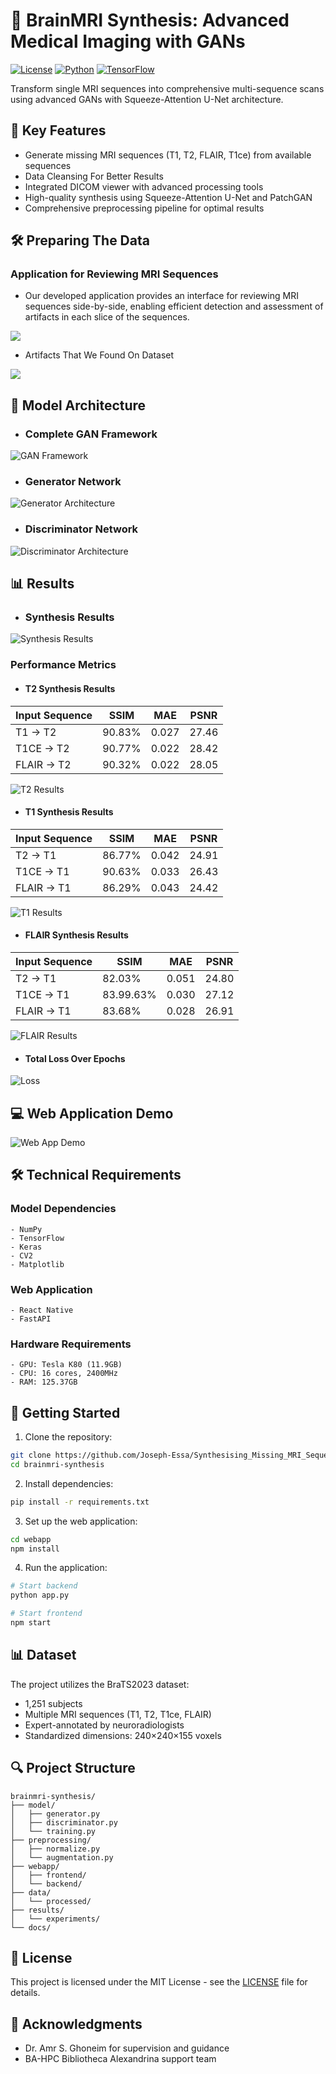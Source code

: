 # 🧠 BrainMRI Synthesis: Advanced Medical Imaging with GANs

[![License](https://img.shields.io/badge/License-MIT-blue.svg)](./LICENSE.txt)
[![Python](https://img.shields.io/badge/Python-3.8%2B-blue)](https://www.python.org/)
[![TensorFlow](https://img.shields.io/badge/TensorFlow-2.0%2B-orange)](https://www.tensorflow.org/)

Transform single MRI sequences into comprehensive multi-sequence scans using advanced GANs with Squeeze-Attention U-Net architecture.

## 🌟 Key Features

- Generate missing MRI sequences (T1, T2, FLAIR, T1ce) from available sequences
- Data Cleansing For Better Results
- Integrated DICOM viewer with advanced processing tools
- High-quality synthesis using Squeeze-Attention U-Net and PatchGAN
- Comprehensive preprocessing pipeline for optimal results

## 🛠️ Preparing The Data
### Application for Reviewing MRI Sequences
- Our developed application provides an interface for reviewing MRI sequences side-by-side, enabling efficient detection and assessment of artifacts in each slice of the sequences.

![](./GIFs/norm.gif)

- Artifacts That We Found On Dataset

![](./GIFs/صورة5.png) 

## 🎯 Model Architecture

- ### Complete GAN Framework

![GAN Framework](/GIFs/صورة4.png)

- ### Generator Network

![Generator Architecture](/GIFs/صورة.png)

- ### Discriminator Network

![Discriminator Architecture](/GIFs/صورة8.png)


## 📊 Results

- ### Synthesis Results

![Synthesis Results](./GIFs/normResult.gif)

### Performance Metrics

- #### T2 Synthesis Results
| Input Sequence | SSIM    | MAE   | PSNR   |
|----------------|---------|-------|---------|
| T1 → T2        | 90.83%  | 0.027 | 27.46  |
| T1CE → T2      | 90.77%  | 0.022 | 28.42  |
| FLAIR → T2     | 90.32%  | 0.022 | 28.05  |

![T2 Results](./GIFs/normT2.gif)

- #### T1 Synthesis Results
| Input Sequence | SSIM    | MAE   | PSNR   |
|----------------|---------|-------|---------|
| T2 → T1        | 86.77%  | 0.042 | 24.91  |
| T1CE → T1      | 90.63%  | 0.033 | 26.43  |
| FLAIR → T1     | 86.29%  | 0.043 | 24.42  |


![T1 Results](./GIFs/normT1.gif)

- #### FLAIR Synthesis Results
| Input Sequence | SSIM    | MAE   | PSNR   |
|----------------|---------|-------|---------|
| T2 → T1        | 82.03%  | 0.051 | 24.80  |
| T1CE → T1      | 83.99.63%  | 0.030 | 27.12  |
| FLAIR → T1     | 83.68%  | 0.028 | 26.91  |


![FLAIR Results](./GIFs/normFlair.gif)

- #### Total Loss Over Epochs
![Loss](./GIFs/صورة7.png)

## 💻 Web Application Demo

![Web App Demo](./GIFs/normWebAppDemo.gif)

## 🛠️ Technical Requirements

### Model Dependencies
```
- NumPy
- TensorFlow
- Keras
- CV2
- Matplotlib
```

### Web Application
```
- React Native
- FastAPI
```

### Hardware Requirements
```
- GPU: Tesla K80 (11.9GB)
- CPU: 16 cores, 2400MHz
- RAM: 125.37GB
```

## 🚀 Getting Started

1. Clone the repository:
```bash
git clone https://github.com/Joseph-Essa/Synthesising_Missing_MRI_Sequences.git
cd brainmri-synthesis
```

2. Install dependencies:
```bash
pip install -r requirements.txt
```

3. Set up the web application:
```bash
cd webapp
npm install
```

4. Run the application:
```bash
# Start backend
python app.py

# Start frontend
npm start
```

## 📊 Dataset

The project utilizes the BraTS2023 dataset:
- 1,251 subjects
- Multiple MRI sequences (T1, T2, T1ce, FLAIR)
- Expert-annotated by neuroradiologists
- Standardized dimensions: 240×240×155 voxels

## 🔍 Project Structure
```
brainmri-synthesis/
├── model/
│   ├── generator.py
│   ├── discriminator.py
│   └── training.py
├── preprocessing/
│   ├── normalize.py
│   └── augmentation.py
├── webapp/
│   ├── frontend/
│   └── backend/
├── data/
│   └── processed/
├── results/
│   └── experiments/
└── docs/
```

## 📄 License

This project is licensed under the MIT License - see the [LICENSE](./LICENSE.txt) file for details.


## 🙏 Acknowledgments

- Dr. Amr S. Ghoneim for supervision and guidance
- BA-HPC Bibliotheca Alexandrina support team
